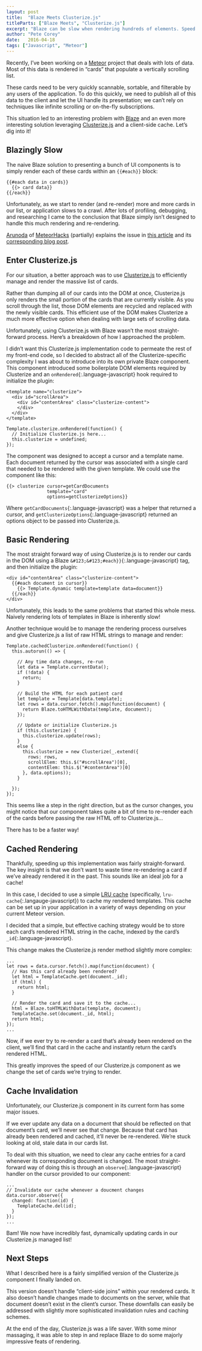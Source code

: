 ```yaml
---
layout: post
title:  "Blaze Meets Clusterize.js"
titleParts: ["Blaze Meets", "Clusterize.js"]
excerpt: "Blaze can be slow when rendering hundreds of elements. Speed it up with Clusterize.js!"
author: "Pete Corey"
date:   2016-04-18
tags: ["Javascript", "Meteor"]
---
```


Recently, I’ve been working on a [Meteor](https://www.meteor.com/) project that deals with lots of data. Most of this data is rendered in “cards” that populate a vertically scrolling list. 

These cards need to be very quickly scannable, sortable, and filterable by any users of the application. To do this quickly, we need to publish all of this data to the client and let the UI handle its presentation; we can’t rely on techniques like infinite scrolling or on-the-fly subscriptions.

This situation led to an interesting problem with [Blaze](https://www.meteor.com/blaze) and an even more interesting solution leveraging [Clusterize.js](https://nexts.github.io/Clusterize.js/) and a client-side cache. Let’s dig into it!

## Blazingly Slow

The naive Blaze solution to presenting a bunch of UI components is to simply render each of these cards within an <code class="language-javascript">&#123;&#123;#each}}</code> block:

<pre class="language-javascript"><code class="language-javascript">&#123;&#123;#each data in cards}}
  &#123;&#123;> card data}}
&#123;&#123;/each}}
</code></pre>
               
Unfortunately, as we start to render (and re-render) more and more cards in our list, or application slows to a crawl. After lots of profiling, debugging, and researching I came to the conclusion that Blaze simply isn’t designed to handle this much rendering and re-rendering.
               
[Arunoda](https://twitter.com/arunoda) of [MeteorHacks](https://meteorhacks.com/) (partially) explains the issue in [this article](https://meteorhacks.com/improving-blaze-performance-part-1/) and its [corresponding blog post](https://forums.meteor.com/t/making-blaze-faster/5762).

## Enter Clusterize.js

For our situation, a better approach was to use [Clusterize.js](https://nexts.github.io/Clusterize.js/) to efficiently manage and render the massive list of cards.

Rather than dumping all of our cards into the DOM at once, Clusterize.js only renders the small portion of the cards that are currently visible. As you scroll through the list, those DOM elements are recycled and replaced with the newly visible cards. This efficient use of the DOM makes Clusterize a much more effective option when dealing with large sets of scrolling data.

Unfortunately, using Clusterize.js with Blaze wasn’t the most straight-forward process. Here’s a breakdown of how I approached the problem.

I didn’t want this Clusterize.js implementation code to permeate the rest of my front-end code, so I decided to abstract all of the Clusterize-specific complexity I was about to introduce into its own private Blaze component. This component introduced some boilerplate DOM elements required by Clusterize and an `onRendered`{:.language-javascript} hook required to initialize the plugin:

<pre class="language-markup"><code class="language-markup">&lt;template name="clusterize">
  &lt;div id="scrollArea">
    &lt;div id="contentArea" class="clusterize-content">
    &lt;/div>
  &lt;/div>
&lt;/template>
</code></pre>

<pre class="language-javascript"><code class="language-javascript">Template.clusterize.onRendered(function() {
  // Initialize Clusterize.js here...
  this.clusterize = undefined;
});
</code></pre>

The component was designed to accept a cursor and a template name. Each document returned by the cursor was associated with a single card that needed to be rendered with the given template. We could use the component like this:

<pre class="language-javascript"><code class="language-javascript">&#123;&#123;> clusterize cursor=getCardDocuments
               template="card"
               options=getClusterizeOptions}}
</code></pre>

Where `getCardDocuments`{:.language-javascript} was a helper that returned a cursor, and `getClusterizeOptions`{:.language-javascript} returned an options object to be passed into Clusterize.js.

## Basic Rendering

The most straight forward way of using Clusterize.js is to render our cards in the DOM using a Blaze `&#123;&#123;#each}}`{:.language-javascript} tag, and then initialize the plugin:

<pre class="language-markup"><code class="language-markup">&lt;div id="contentArea" class="clusterize-content">
  &#123;&#123;#each document in cursor}}
    &#123;&#123;> Template.dynamic template=template data=document}}
  &#123;&#123;/each}}
&lt;/div>
</code></pre>

Unfortunately, this leads to the same problems that started this whole mess. Naively rendering lots of templates in Blaze is inherently slow!

Another technique would be to manage the rendering process ourselves and give Clusterize.js a list of raw HTML strings to manage and render:

<pre class="language-javascript"><code class="language-javascript">Template.cachedClusterize.onRendered(function() {
  this.autorun(() => {

    // Any time data changes, re-run
    let data = Template.currentData();
    if (!data) {
      return;
    }

    // Build the HTML for each patient card
    let template = Template[data.template];
    let rows = data.cursor.fetch().map(function(document) {
      return Blaze.toHTMLWithData(template, document);
    });

    // Update or initialize Clusterize.js
    if (this.clusterize) {
      this.clusterize.update(rows);
    }
    else {
      this.clusterize = new Clusterize(_.extend({
        rows: rows,
        scrollElem: this.$("#scrollArea")[0],
        contentElem: this.$("#contentArea")[0]
      }, data.options));
    }

  });
});
</code></pre>
    
This seems like a step in the right direction, but as the cursor changes, you might notice that our component takes quite a bit of time to re-render each of the cards before passing the raw HTML off to Clusterize.js…

There has to be a faster way!

## Cached Rendering

Thankfully, speeding up this implementation was fairly straight-forward. The key insight is that we don’t want to waste time re-rendering a card if we’ve already rendered it in the past. This sounds like an ideal job for a cache!

In this case, I decided to use a simple [LRU cache](https://www.npmjs.com/package/lru-cache) (specifically, `lru-cache`{:.langauge-javascript}) to cache my rendered templates. This cache can be set up in your application in a variety of ways depending on your current Meteor version.

I decided that a simple, but effective caching strategy would be to store each card’s rendered HTML string in the cache, indexed by the card’s `_id`{:.language-javascript}. 

This change makes the Clusterize.js render method slightly more complex:

<pre class="language-javascript"><code class="language-javascript">...
let rows = data.cursor.fetch().map(function(document) {
  // Has this card already been rendered?
  let html = TemplateCache.get(document._id);
  if (html) {
    return html;
  }

  // Render the card and save it to the cache...
  html = Blaze.toHTMLWithData(template, document);
  TemplateCache.set(document._id, html);
  return html;
});
...
</code></pre>

Now, if we ever try to re-render a card that’s already been rendered on the client, we’ll find that card in the cache and instantly return the card’s rendered HTML.

This greatly improves the speed of our Clusterize.js component as we change the set of cards we’re trying to render.

## Cache Invalidation

Unfortunately, our Clusterize.js component in its current form has some major issues.

If we ever update any data on a document that should be reflected on that document’s card, we’ll never see that change. Because that card has already been rendered and cached, it’ll never be re-rendered. We’re stuck looking at old, stale data in our cards list.

To deal with this situation, we need to clear any cache entries for a card whenever its corresponding document is changed. The most straight-forward way of doing this is through an `observe`{:.language-javascript} handler on the cursor provided to our component:

<pre class="language-javascript"><code class="language-javascript">...
// Invalidate our cache whenever a doucment changes
data.cursor.observe({
  changed: function(id) {
    TemplateCache.del(id);
  }
});
...
</code></pre>

Bam! We now have incredibly fast, dynamically updating cards in our Clusterize.js managed list!

## Next Steps

What I described here is a fairly simplified version of the Clusterize.js component I finally landed on.

This version doesn’t handle “client-side joins” within your rendered cards. It also doesn’t handle changes made to documents on the server, while that document doesn’t exist in the client’s cursor. These downfalls can easily be addressed with slightly more sophisticated invalidation rules and caching schemes.

At the end of the day, Clusterize.js was a life saver. With some minor massaging, it was able to step in and replace Blaze to do some majorly impressive feats of rendering.
